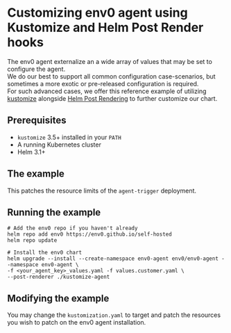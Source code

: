 # Customizing env0 agent using Kustomize and Helm Post Render hooks
The env0 agent externalize an a wide array of values that may be set to configure the agent.  
We do our best to support all common configuration case-scenarios, but sometimes a more exotic or pre-released configuration is required.  
For such advanced cases, we offer this reference example of utilizing [kustomize](https://kustomize.io/) alongside [Helm Post Rendering](https://helm.sh/docs/topics/advanced/#post-rendering) to further customize our chart.  

## Prerequisites
- `kustomize` 3.5+ installed in your `PATH`
- A running Kubernetes cluster
- Helm 3.1+

## The example
This patches the resource limits of the `agent-trigger` deployment.  

## Running the example

```shell
# Add the env0 repo if you haven't already
helm repo add env0 https://env0.github.io/self-hosted
helm repo update

# Install the env0 chart
helm upgrade --install --create-namespace env0-agent env0/env0-agent --namespace env0-agent \
-f <your_agent_key>_values.yaml -f values.customer.yaml \
--post-renderer ./kustomize-agent
```

## Modifying the example
You may change the `kustomization.yaml` to target and patch the resources you wish to patch on the env0 agent installation.  

